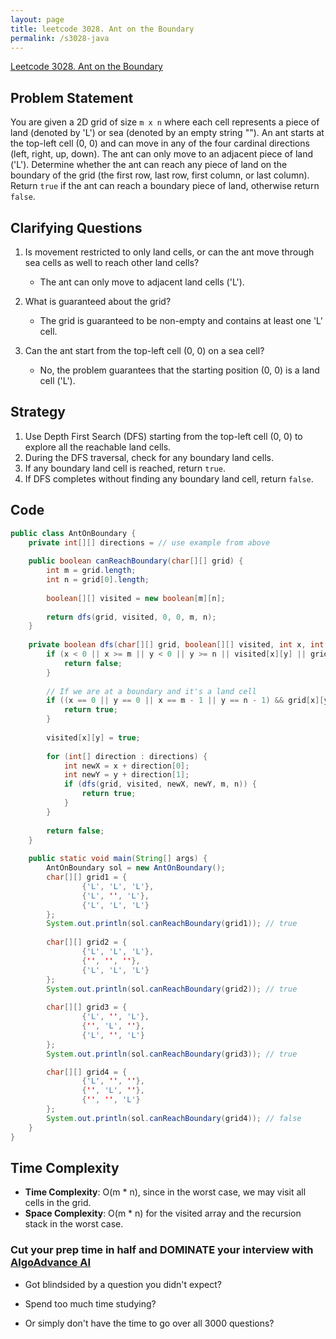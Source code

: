 ```yaml
---
layout: page
title: leetcode 3028. Ant on the Boundary
permalink: /s3028-java
---
```

[Leetcode 3028. Ant on the Boundary](https://algoadvance.github.io/algoadvance/l3028)
## Problem Statement

You are given a 2D grid of size `m x n` where each cell represents a piece of land (denoted by 'L') or sea (denoted by an empty string ""). An ant starts at the top-left cell (0, 0) and can move in any of the four cardinal directions (left, right, up, down). The ant can only move to an adjacent piece of land ('L'). Determine whether the ant can reach any piece of land on the boundary of the grid (the first row, last row, first column, or last column). Return `true` if the ant can reach a boundary piece of land, otherwise return `false`.

## Clarifying Questions

1. Is movement restricted to only land cells, or can the ant move through sea cells as well to reach other land cells?
   - The ant can only move to adjacent land cells ('L').

2. What is guaranteed about the grid?
   - The grid is guaranteed to be non-empty and contains at least one 'L' cell.

3. Can the ant start from the top-left cell (0, 0) on a sea cell?
   - No, the problem guarantees that the starting position (0, 0) is a land cell ('L').

## Strategy

1. Use Depth First Search (DFS) starting from the top-left cell (0, 0) to explore all the reachable land cells.
2. During the DFS traversal, check for any boundary land cells.
3. If any boundary land cell is reached, return `true`.
4. If DFS completes without finding any boundary land cell, return `false`.

## Code

```java
public class AntOnBoundary {
    private int[][] directions = // use example from above
    
    public boolean canReachBoundary(char[][] grid) {
        int m = grid.length;
        int n = grid[0].length;
        
        boolean[][] visited = new boolean[m][n];
        
        return dfs(grid, visited, 0, 0, m, n);
    }
    
    private boolean dfs(char[][] grid, boolean[][] visited, int x, int y, int m, int n) {
        if (x < 0 || x >= m || y < 0 || y >= n || visited[x][y] || grid[x][y] != 'L') {
            return false;
        }
        
        // If we are at a boundary and it's a land cell
        if ((x == 0 || y == 0 || x == m - 1 || y == n - 1) && grid[x][y] == 'L') {
            return true;
        }
        
        visited[x][y] = true;
        
        for (int[] direction : directions) {
            int newX = x + direction[0];
            int newY = y + direction[1];
            if (dfs(grid, visited, newX, newY, m, n)) {
                return true;
            }
        }
        
        return false;
    }
    
    public static void main(String[] args) {
        AntOnBoundary sol = new AntOnBoundary();
        char[][] grid1 = {
                {'L', 'L', 'L'},
                {'L', '', 'L'},
                {'L', 'L', 'L'}
        };
        System.out.println(sol.canReachBoundary(grid1)); // true
        
        char[][] grid2 = {
                {'L', 'L', 'L'},
                {'', '', ''},
                {'L', 'L', 'L'}
        };
        System.out.println(sol.canReachBoundary(grid2)); // true
        
        char[][] grid3 = {
                {'L', '', 'L'},
                {'', 'L', ''},
                {'L', '', 'L'}
        };
        System.out.println(sol.canReachBoundary(grid3)); // true

        char[][] grid4 = {
                {'L', '', ''},
                {'', 'L', ''},
                {'', '', 'L'}
        };
        System.out.println(sol.canReachBoundary(grid4)); // false
    }
}
```

## Time Complexity

- **Time Complexity**: O(m * n), since in the worst case, we may visit all cells in the grid.
- **Space Complexity**: O(m * n) for the visited array and the recursion stack in the worst case.


### Cut your prep time in half and DOMINATE your interview with [AlgoAdvance AI](https://algoAdvance.com)

- Got blindsided by a question you didn't expect?

- Spend too much time studying?

- Or simply don't have the time to go over all 3000 questions?

